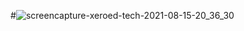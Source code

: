 #![screencapture-xeroed-tech-2021-08-15-20_36_30](https://user-images.githubusercontent.com/75173703/129483865-188e5e4f-4421-4a9d-afb4-f78c5e70adf0.png)
